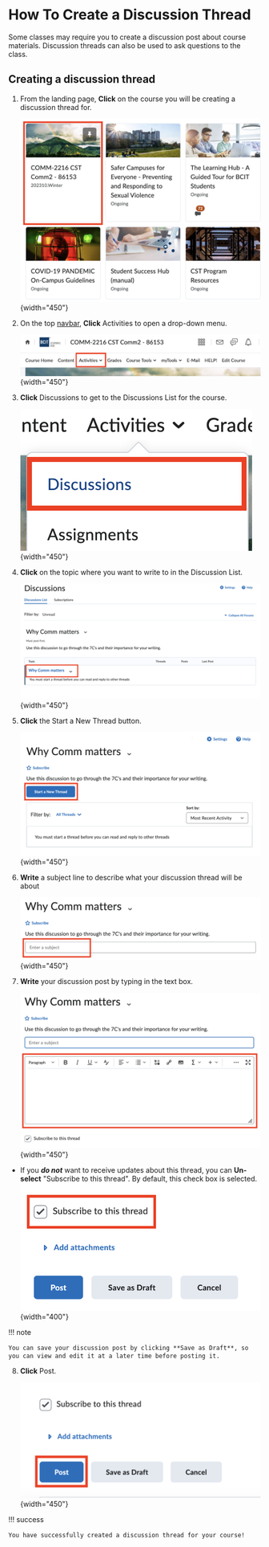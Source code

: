 # How To Create a Discussion Thread

Some classes may require you to create a discussion post about course materials. Discussion threads can also be used to ask questions to the class.

## Creating a discussion thread

1. From the landing page, **Click** on the course you will be creating a discussion thread for.

    ![Selecting a course from the landing page](\photos\discussion\course-select.png){width="450"}

2. On the top [navbar](glossary.md), **Click** Activities to open a drop-down menu.

   ![Navbar in the course](\photos\discussion\navbar.png){width="450"}

3. **Click** Discussions to get to the Discussions List for the course.
  
    ![Click Discussions in the Dropdown menu](\photos\discussion\dropdown.png){width="450"}

4. **Click** on the topic where you want to write to in the Discussion List.

    ![Click the topic you want to write to in the Discussion list](\photos\discussion\discussion-list.png){width="450"}

5. **Click** the Start a New Thread button.

    ![Click the topic you want to write to in the Discussion list](\photos\discussion\start-new-thread.png){width="450"}

6. **Write** a subject line to describe what your discussion thread will be about
  
    ![Click the topic you want to write to in the Discussion list](\photos\discussion\subject-line.png){width="450"}

7. **Write** your discussion post by typing in the text box.

    ![Click the topic you want to write to in the Discussion list](\photos\discussion\write-post.png){width="450"}

* If you ***do not*** want to receive updates about this thread, you can **Un-select** "Subscribe to this thread". By default, this check box is selected.  
![](\photos\discussion\subscribe.png){width="400"}

!!! note

    You can save your discussion post by clicking **Save as Draft**, so you can view and edit it at a later time before posting it.

8. **Click** Post.

    ![Blue Post button](\photos\discussion\post.png){width="450"}

!!! success
    
    You have successfully created a discussion thread for your course!
